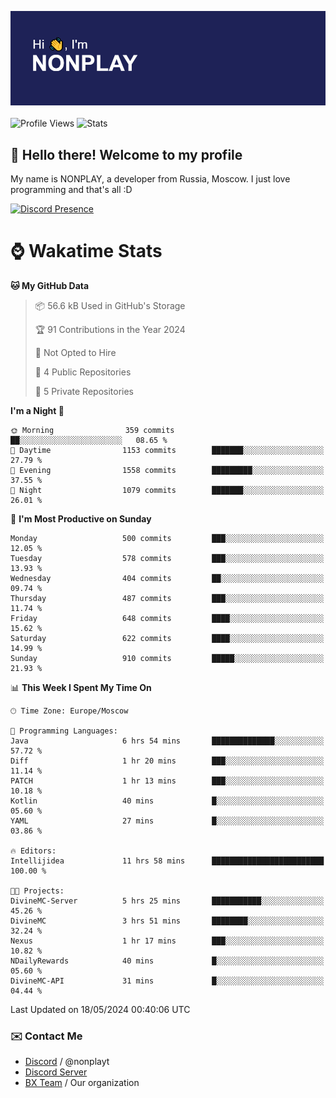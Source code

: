 ![Discord Presence](./header.png)
<br></br>
![Profile Views](https://komarev.com/ghpvc/?username=NONPLAYT&color=blue&style=for-the-badge)
![Stats](https://img.shields.io/badge/0%25-OPTIMIZED-orange?style=for-the-badge)


## :wave: Hello there! Welcome to my profile

My name is NONPLAY, a developer from Russia, Moscow. I just love programming and that's all :D

[![Discord Presence](https://lanyard.cnrad.dev/api/597087584090587177?showDisplayName=true)](https://discord.com/users/597087584090587177) 

# ⌚ Wakatime Stats

<!--START_SECTION:waka-->
**🐱 My GitHub Data** 

> 📦 56.6 kB Used in GitHub's Storage 
 > 
> 🏆 91 Contributions in the Year 2024
 > 
> 🚫 Not Opted to Hire
 > 
> 📜 4 Public Repositories 
 > 
> 🔑 5 Private Repositories 
 > 
**I'm a Night 🦉** 

```text
🌞 Morning                359 commits         ██░░░░░░░░░░░░░░░░░░░░░░░   08.65 % 
🌆 Daytime                1153 commits        ███████░░░░░░░░░░░░░░░░░░   27.79 % 
🌃 Evening                1558 commits        █████████░░░░░░░░░░░░░░░░   37.55 % 
🌙 Night                  1079 commits        ███████░░░░░░░░░░░░░░░░░░   26.01 % 
```
📅 **I'm Most Productive on Sunday** 

```text
Monday                   500 commits         ███░░░░░░░░░░░░░░░░░░░░░░   12.05 % 
Tuesday                  578 commits         ███░░░░░░░░░░░░░░░░░░░░░░   13.93 % 
Wednesday                404 commits         ██░░░░░░░░░░░░░░░░░░░░░░░   09.74 % 
Thursday                 487 commits         ███░░░░░░░░░░░░░░░░░░░░░░   11.74 % 
Friday                   648 commits         ████░░░░░░░░░░░░░░░░░░░░░   15.62 % 
Saturday                 622 commits         ████░░░░░░░░░░░░░░░░░░░░░   14.99 % 
Sunday                   910 commits         █████░░░░░░░░░░░░░░░░░░░░   21.93 % 
```


📊 **This Week I Spent My Time On** 

```text
🕑︎ Time Zone: Europe/Moscow

💬 Programming Languages: 
Java                     6 hrs 54 mins       ██████████████░░░░░░░░░░░   57.72 % 
Diff                     1 hr 20 mins        ███░░░░░░░░░░░░░░░░░░░░░░   11.14 % 
PATCH                    1 hr 13 mins        ███░░░░░░░░░░░░░░░░░░░░░░   10.18 % 
Kotlin                   40 mins             █░░░░░░░░░░░░░░░░░░░░░░░░   05.60 % 
YAML                     27 mins             █░░░░░░░░░░░░░░░░░░░░░░░░   03.86 % 

🔥 Editors: 
Intellijidea             11 hrs 58 mins      █████████████████████████   100.00 % 

🐱‍💻 Projects: 
DivineMC-Server          5 hrs 25 mins       ███████████░░░░░░░░░░░░░░   45.26 % 
DivineMC                 3 hrs 51 mins       ████████░░░░░░░░░░░░░░░░░   32.24 % 
Nexus                    1 hr 17 mins        ███░░░░░░░░░░░░░░░░░░░░░░   10.82 % 
NDailyRewards            40 mins             █░░░░░░░░░░░░░░░░░░░░░░░░   05.60 % 
DivineMC-API             31 mins             █░░░░░░░░░░░░░░░░░░░░░░░░   04.44 % 
```


 Last Updated on 18/05/2024 00:40:06 UTC
<!--END_SECTION:waka-->

### ✉️ Contact Me

- [Discord](https://discord.com/users/597087584090587177) / @nonplayt
- [Discord Server](https://discord.gg/p7cxhw7E2M)
- [BX Team](https://github.com/BX-Team) / Our organization
